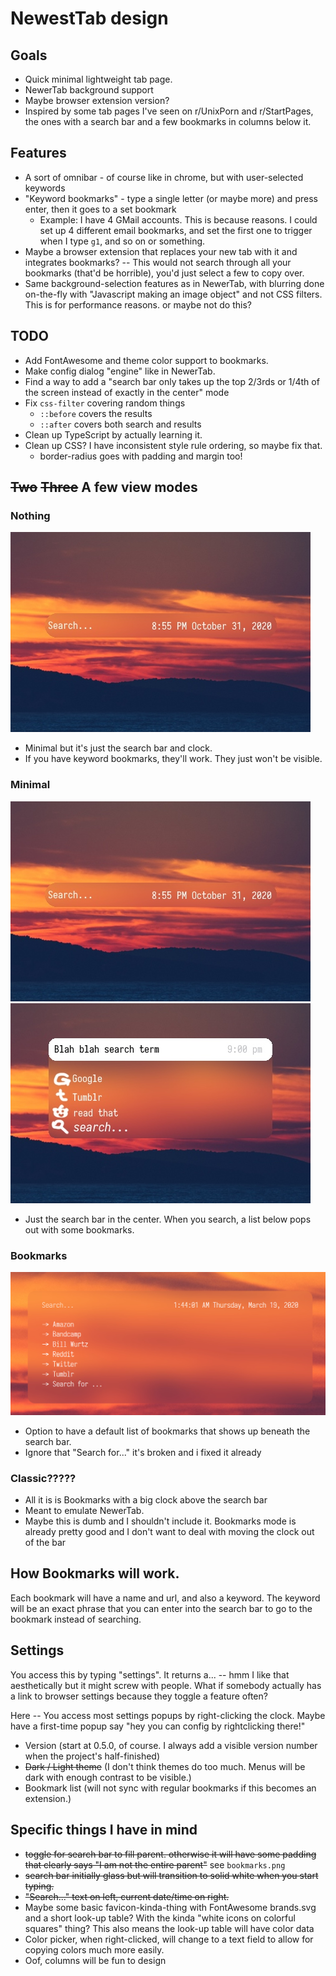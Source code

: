 # NewestTab design

## Goals
* Quick minimal lightweight tab page.
* NewerTab background support
* Maybe browser extension version?
* Inspired by some tab pages I've seen on r/UnixPorn and r/StartPages, the ones with a search bar and a few bookmarks in columns below it.

## Features
* A sort of omnibar - of course like in chrome, but with user-selected keywords
* "Keyword bookmarks" - type a single letter (or maybe more) and press enter, then it goes to a set bookmark
	* Example: I have 4 GMail accounts. This is because reasons. I could set up 4 different email bookmarks, and set the first one to trigger when I type `g1`, and so on or something.
* Maybe a browser extension that replaces your new tab with it and integrates bookmarks? -- This would not search through all your bookmarks (that'd be horrible), you'd just select a few to copy over.
* Same background-selection features as in NewerTab, with blurring done on-the-fly with "Javascript making an image object" and not CSS filters. This is for performance reasons. or maybe not do this?

## TODO
* Add FontAwesome and theme color support to bookmarks.
* Make config dialog "engine" like in NewerTab.
* Find a way to add a "search bar only takes up the top 2/3rds or 1/4th of the screen instead of exactly in the center" mode
* Fix `css-filter` covering random things
	* `::before` covers the results
	* `::after` covers both search and results
* Clean up TypeScript by actually learning it.
* Clean up CSS? I have inconsistent style rule ordering, so maybe fix that.
	* border-radius goes with padding and margin too!

## ~~Two~~ ~~Three~~ A few view modes

### Nothing

![thing](-designSketches/minimal.jpg)

* Minimal but it's just the search bar and clock.
* If you have keyword bookmarks, they'll work. They just won't be visible.

### Minimal

![thing](-designSketches/minimal.jpg)
![thing](-designSketches/minimal2.jpg)

* Just the search bar in the center. When you search, a list below pops out with some bookmarks.

### Bookmarks

![thing](-designSketches/bookmarks.png)

* Option to have a default list of bookmarks that shows up beneath the search bar.
* Ignore that "Search for..." it's broken and i fixed it already

### Classic?????
* All it is is Bookmarks with a big clock above the search bar
* Meant to emulate NewerTab.
* Maybe this is dumb and I shouldn't include it. Bookmarks mode is already pretty good and I don't want to deal with moving the clock out of the bar

## How Bookmarks will work.

Each bookmark will have a name and url, and also a keyword. The keyword will be an exact phrase that you can enter into the search bar to go to the bookmark instead of searching.

## Settings

You access this by typing "settings". It returns a... -- hmm I like that aesthetically but it might screw with people. What if somebody actually has a link to browser settings because they toggle a feature often?

Here -- You access most settings popups by right-clicking the clock. Maybe have a first-time popup say "hey you can config by rightclicking there!"

* Version (start at 0.5.0, of course. I always add a visible version number when the project's half-finished)
* ~~Dark / Light theme~~ (I don't think themes do too much. Menus will be dark with enough contrast to be visible.)
* Bookmark list (will not sync with regular bookmarks if this becomes an extension.)

<!--* Please port over `secret.js`, or make a new secret. Pull a "Frog Fractions"? Blend the unused NewTab egg, the broken NewerTab eggs, and maybe [REDACTED]-->

## Specific things I have in mind
* ~~toggle for search bar to fill parent. otherwise it will have some padding that clearly says "I am not the entire parent"~~ see `bookmarks.png`
* ~~search bar initially glass but will transition to solid white when you start typing.~~
* ~~"Search..." text on left, current date/time on right.~~
* Maybe some basic favicon-kinda-thing with FontAwesome brands.svg and a short look-up table? With the kinda "white icons on colorful squares" thing? This also means the look-up table will have color data
* Color picker, when right-clicked, will change to a text field to allow for copying colors much more easily.
* Oof, columns will be fun to design
